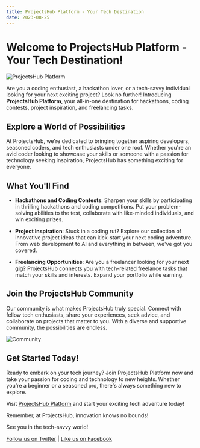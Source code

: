 ```yaml
---
title: ProjectsHub Platform - Your Tech Destination
date: 2023-08-25
---
```


# Welcome to ProjectsHub Platform - Your Tech Destination!

![ProjectsHub Platform](/images/projectshub.png)

Are you a coding enthusiast, a hackathon lover, or a tech-savvy individual looking for your next exciting project? Look no further! Introducing **ProjectsHub Platform**, your all-in-one destination for hackathons, coding contests, project inspiration, and freelancing tasks.

## Explore a World of Possibilities

At ProjectsHub, we're dedicated to bringing together aspiring developers, seasoned coders, and tech enthusiasts under one roof. Whether you're an avid coder looking to showcase your skills or someone with a passion for technology seeking inspiration, ProjectsHub has something exciting for everyone.

## What You'll Find

- **Hackathons and Coding Contests**: Sharpen your skills by participating in thrilling hackathons and coding competitions. Put your problem-solving abilities to the test, collaborate with like-minded individuals, and win exciting prizes.

- **Project Inspiration**: Stuck in a coding rut? Explore our collection of innovative project ideas that can kick-start your next coding adventure. From web development to AI and everything in between, we've got you covered.

- **Freelancing Opportunities**: Are you a freelancer looking for your next gig? ProjectsHub connects you with tech-related freelance tasks that match your skills and interests. Expand your portfolio while earning.

## Join the ProjectsHub Community

Our community is what makes ProjectsHub truly special. Connect with fellow tech enthusiasts, share your experiences, seek advice, and collaborate on projects that matter to you. With a diverse and supportive community, the possibilities are endless.

![Community](/images/community.png)

## Get Started Today!

Ready to embark on your tech journey? Join ProjectsHub Platform now and take your passion for coding and technology to new heights. Whether you're a beginner or a seasoned pro, there's always something new to explore.

Visit [ProjectsHub Platform](https://www.projectshub.org) and start your exciting tech adventure today!

Remember, at ProjectsHub, innovation knows no bounds!

See you in the tech-savvy world!

[Follow us on Twitter](https://twitter.com/projectshub) | [Like us on Facebook](https://facebook.com/projectshub)
